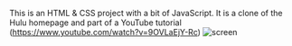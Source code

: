 This is an HTML & CSS project with a bit of JavaScript. It is a clone of the Hulu homepage and part of a YouTube tutorial (https://www.youtube.com/watch?v=9OVLaEjY-Rc)
![screen](https://user-images.githubusercontent.com/75397829/126047391-61f33ed0-5f5f-40c2-9373-9c4552c456b0.png)
